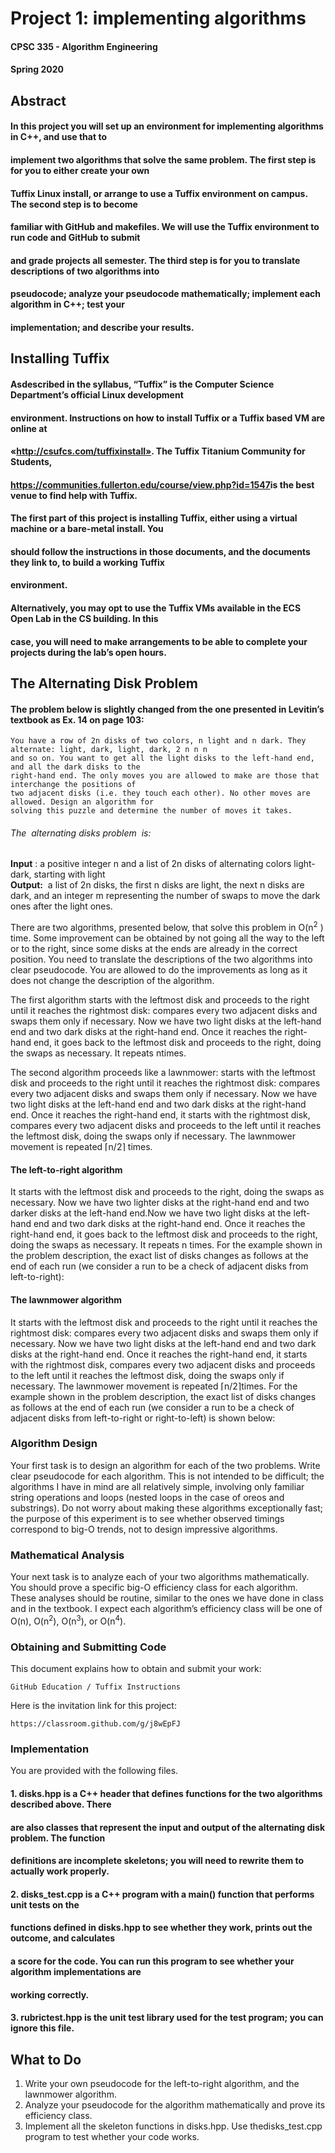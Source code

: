 # Project 1: implementing algorithms 

#### CPSC 335 - Algorithm Engineering 

#### Spring 2020 

## Abstract

#### In this project you will set up an environment for implementing algorithms in C++, and use that to 

#### implement two algorithms that solve the same problem. The first step is for you to either create your own 

#### Tuffix Linux install, or arrange to use a Tuffix environment on campus. The second step is to become 

#### familiar with GitHub and makefiles. We will use the Tuffix environment to run code and GitHub to submit 

#### and grade projects all semester. The third step is for you to translate descriptions of two algorithms into 

#### pseudocode; analyze your pseudocode mathematically; implement each algorithm in C++; test your 

#### implementation; and describe your results. 

## Installing Tuffix 

#### As ​described in the syllabus​, “Tuffix” is the Computer Science Department’s official Linux development

#### environment. Instructions on how to install Tuffix or a Tuffix based VM are online at 

#### «​http://csufcs.com/tuffixinstall​». The Tuffix Titanium Community for Students,

#### https://communities.fullerton.edu/course/view.php?id=1547​ is the best venue to find help with Tuffix.

#### The first part of this project is installing Tuffix, either using a virtual machine or a bare-metal install. You 

#### should follow the instructions in those documents, and the documents they link to, to build a working Tuffix 

#### environment.

#### Alternatively, you may opt to use the Tuffix VMs ​available in the ECS Open Lab in the CS building​. In this

#### case, you will need to make arrangements to be able to complete your projects during the lab’s open hours. 

## The Alternating Disk Problem 

#### The problem below is slightly changed from the one presented in Levitin’s textbook as Ex. 14 on page 103: 

```
You have a row of 2n disks of two colors, n light and n dark. They alternate: light, dark, light, dark, 2 n n n
and so on. You want to get all the light disks to the left-hand end, and all the dark disks to the
right-hand end. The only moves you are allowed to make are those that interchange the positions of
two ​adjacent​ disks (i.e. they touch each other). No other moves are allowed. Design an algorithm for
solving this puzzle and determine the number of moves it takes.
```

###### The ​ alternating disks problem ​ is:

**Input** ​: a positive integer ​n​ and a list of 2​n​ disks of alternating colors light-dark, starting with light  
**Output:** ​ a list of 2​n​ disks, the first ​n​ disks are light, the next ​n​ disks are dark, and an integer ​m​ representing
the number of swaps to move the dark ones after the light ones.

There are two algorithms, presented below, that solve this problem in O(​n​<sup>2</sup> ​) time. Some improvement can be
obtained by not going all the way to the left or to the right, since some disks at the ends are already in the
correct position. ​You need to translate the descriptions of the two algorithms into clear pseudocode. ​You are
allowed to do the improvements as long as it does not change the description of the algorithm.

The first algorithm starts with the leftmost disk and proceeds to the right until it reaches the rightmost disk:
compares every two adjacent disks and swaps them only if necessary. Now we have two light disks at the
left-hand end and two dark disks at the right-hand end. Once it reaches the right-hand end, it goes back to the
leftmost disk and proceeds to the right, doing the swaps as necessary. It repeats ​n​ times.

The second algorithm proceeds like a lawnmower: starts with the leftmost disk and proceeds to the right until
it reaches the rightmost disk: compares every two adjacent disks and swaps them only if necessary. Now we
have two light disks at the left-hand end and two dark disks at the right-hand end. Once it reaches the
right-hand end, it starts with the rightmost disk, compares every two adjacent disks and proceeds to the left
until it reaches the leftmost disk, doing the swaps only if necessary. The lawnmower movement is repeated
⌈n/2⌉​ times.

#### The left-to-right algorithm

It starts with the leftmost disk and proceeds to the right, doing the swaps as necessary. Now we have two
lighter disks at the right-hand end and two darker disks at the left-hand end.Now we have two light disks at
the left-hand end and two dark disks at the right-hand end. Once it reaches the right-hand end, it goes back to
the leftmost disk and proceeds to the right, doing the swaps as necessary. It repeats ​n​ times.
For the example shown in the problem description, the exact list of disks changes as follows at the end of
each run (we consider a run to be a check of adjacent disks from left-to-right):


#### The lawnmower algorithm

It starts with the leftmost disk and proceeds to the right until it reaches the rightmost disk: compares every
two adjacent disks and swaps them only if necessary. Now we have two light disks at the left-hand end and
two dark disks at the right-hand end. Once it reaches the right-hand end, it starts with the rightmost disk,
compares every two adjacent disks and proceeds to the left until it reaches the leftmost disk, doing the swaps
only if necessary. The lawnmower movement is repeated ​⌈n/2⌉​ times.
For the example shown in the problem description, the exact list of disks changes as follows at the end of
each run (we consider a run to be a check of adjacent disks from left-to-right or right-to-left) is shown below:

### Algorithm Design

Your first task is to design an algorithm for each of the two problems. Write clear pseudocode for each
algorithm. This is not intended to be difficult; the algorithms I have in mind are all relatively simple, involving
only familiar string operations and loops (nested loops in the case of oreos and substrings). Do not worry
about making these algorithms exceptionally fast; the purpose of this experiment is to see whether observed
timings correspond to big-O trends, not to design impressive algorithms.

### Mathematical Analysis

Your next task is to analyze each of your two algorithms mathematically. You should prove a specific big-O
efficiency class for each algorithm. These analyses should be routine, similar to the ones we have done in class
and in the textbook. I expect each algorithm’s efficiency class will be one of O(n), O(n<sup>2</sup>), O(n<sup>3</sup>), or O(n<sup>4</sup>).


### Obtaining and Submitting Code

This document explains how to obtain and submit your work:

```
GitHub Education / Tuffix Instructions
```
Here is the invitation link for this project:

```
https://classroom.github.com/g/j8wEpFJ
```
### Implementation

You are provided with the following files.

#### 1. disks.hpp​ is a C++ header that defines functions for the two algorithms described above. There

#### are also classes that represent the input and output of the alternating disk problem. The function

#### definitions are incomplete skeletons; you will need to rewrite them to actually work properly.

#### 2. disks_test.cpp​ is a C++ program with a ​main()​ function that performs unit tests on the

#### functions defined in ​disks.hpp​ to see whether they work, prints out the outcome, and calculates

#### a score for the code. You can run this program to see whether your algorithm implementations are

#### working correctly.

#### 3. rubrictest.hpp​ is the unit test library used for the test program; you can ignore this file.

## What to Do 

1. Write your own pseudocode for the left-to-right algorithm, and the lawnmower algorithm.
2. Analyze your pseudocode for the algorithm mathematically and prove its efficiency class.
3. Implement all the skeleton functions in ​disks.hpp​. Use the ​disks_test.cpp​ program to
    test whether your code works.
